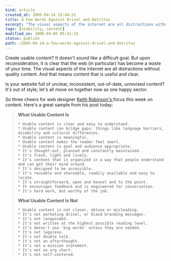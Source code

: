```yaml
---
kind: article
created_at: 2005-04-14 15:44:21
title: A Few Words Against Drivel and Detritus
excerpt: "The visual aspects of the internet are all distractions without quality content. And that means content that is useful and clear."
tags: [usability, content]
modified_on: 2008-04-05 05:41:15
status: publish 
path: /2005-04-14-a-few-words-against-drivel-and-detritus
---
```


Create usable content? It doesn't sound like a difficult goal. But upon reconsideration, it is clear that the web (in particular) has become a waste of  your time. The visual aspects of the internet are all distractions without quality content. And that means content that is useful and clear. 

Is your website full of unclear, inconsistent, out-of-date, unrevised content? It's out of style; let's all move on together now as one happy sector. 

So three cheers for web designer <a href="http://www.7nights.com/asterisk/">Keith Robinson's </a> focus this week on content. 
Here's a great sample from his post today: 

<blockquote class="large">
<strong>What Usable Content Is</strong>

    * Usable content is clear and easy to understand.
    * Usable content can bridge gaps: things like language barriers, disability and cultural differences.
    * Usable content is meaningful.
    * Usable content makes the reader feel smart.
    * Usable content is goal and audience appropriate.
    * It's thought-out, planned and constantly maintained.
    * It's fresh, light and lively.
    * It's content that is organized in a way that people understand and can get their mind around.
    * It's designed to be accessible.
    * It's reusable and shareable, readily available and easy to locate.
    * It's straightforward, open and honest and to the point.
    * It encourages feedback and is engineered for conversation.
    * It's hard work, but worthy of the job.

<strong>What Usable Content Is Not</strong>

    * Usable content is not clever, obtuse or misleading.
    * It's not marketing drivel, or bland branding messages.
    * It's not longwinded.
    * It's not written at the highest possible reading level.
    * It's doesn't use 'big words' unless they are needed.
    * It's not legalese.
    * It's not double talk.
    * It's not an afterthought.
    * It's not a mission statement.
    * It's not an org chart.
    * It's not self-centered.
</blockquote>